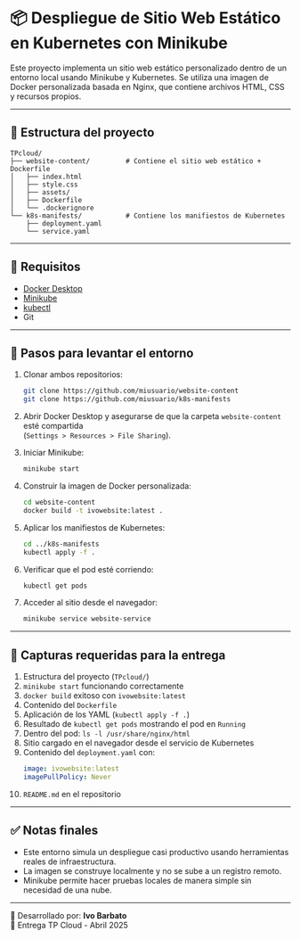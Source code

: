 # 📦 Despliegue de Sitio Web Estático en Kubernetes con Minikube

Este proyecto implementa un sitio web estático personalizado dentro de un entorno local usando Minikube y Kubernetes. Se utiliza una imagen de Docker personalizada basada en Nginx, que contiene archivos HTML, CSS y recursos propios.

---

## 📁 Estructura del proyecto

```
TPcloud/
├── website-content/         # Contiene el sitio web estático + Dockerfile
│   ├── index.html
│   ├── style.css
│   ├── assets/
│   ├── Dockerfile
│   └── .dockerignore
└── k8s-manifests/           # Contiene los manifiestos de Kubernetes
    ├── deployment.yaml
    └── service.yaml
```

---

## 🔧 Requisitos

- [Docker Desktop](https://www.docker.com/products/docker-desktop/)
- [Minikube](https://minikube.sigs.k8s.io/docs/start/)
- [kubectl](https://kubernetes.io/docs/tasks/tools/)
- Git

---

## 🚀 Pasos para levantar el entorno

1. Clonar ambos repositorios:
   ```bash
   git clone https://github.com/miusuario/website-content
   git clone https://github.com/miusuario/k8s-manifests
   ```

2. Abrir Docker Desktop y asegurarse de que la carpeta `website-content` esté compartida  
   (`Settings > Resources > File Sharing`).

3. Iniciar Minikube:
   ```bash
   minikube start
   ```

4. Construir la imagen de Docker personalizada:
   ```bash
   cd website-content
   docker build -t ivowebsite:latest .
   ```

5. Aplicar los manifiestos de Kubernetes:
   ```bash
   cd ../k8s-manifests
   kubectl apply -f .
   ```

6. Verificar que el pod esté corriendo:
   ```bash
   kubectl get pods
   ```

7. Acceder al sitio desde el navegador:
   ```bash
   minikube service website-service
   ```

---

## 📸 Capturas requeridas para la entrega

1. Estructura del proyecto (`TPcloud/`)
2. `minikube start` funcionando correctamente
3. `docker build` exitoso con `ivowebsite:latest`
4. Contenido del `Dockerfile`
5. Aplicación de los YAML (`kubectl apply -f .`)
6. Resultado de `kubectl get pods` mostrando el pod en `Running`
7. Dentro del pod: `ls -l /usr/share/nginx/html`
8. Sitio cargado en el navegador desde el servicio de Kubernetes
9. Contenido del `deployment.yaml` con:
   ```yaml
   image: ivowebsite:latest
   imagePullPolicy: Never
   ```
10. `README.md` en el repositorio

---

## ✅ Notas finales

- Este entorno simula un despliegue casi productivo usando herramientas reales de infraestructura.
- La imagen se construye localmente y no se sube a un registro remoto.
- Minikube permite hacer pruebas locales de manera simple sin necesidad de una nube.

---

🧠 Desarrollado por: **Ivo Barbato**  
📅 Entrega TP Cloud - Abril 2025
